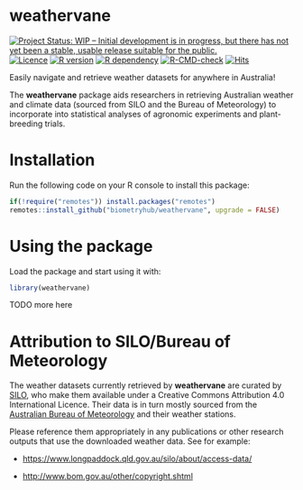 
<!-- README.md is generated from README.Rmd. Please edit that file -->

# weathervane

<!-- badges: start -->

[![Project Status: WIP – Initial development is in progress, but there
has not yet been a stable, usable release suitable for the
public.](https://www.repostatus.org/badges/latest/wip.svg)](https://www.repostatus.org/#wip)
[![Licence](https://img.shields.io/github/license/mashape/apistatus.svg)](http://choosealicense.com/licenses/mit/)
[![R
version](https://img.shields.io/badge/weathervane.R%20version-0.1.0-80b6ff.svg)](/weathervane.R)
[![R
dependency](https://img.shields.io/badge/R%3E%3D-3.5.0-80b6ff.svg)](https://cran.r-project.org/)
[![R-CMD-check](https://github.com/biometryhub/weathervane/workflows/R-CMD-check/badge.svg)](https://github.com/biometryhub/weathervane/actions)
[![Hits](https://hits.seeyoufarm.com/api/count/incr/badge.svg?url=https%3A%2F%2Fbiometryhub.github.io%2Fweathervane%2F&count_bg=%2379C83D&title_bg=%23555555&icon=&icon_color=%23E7E7E7&title=hits&edge_flat=false)](https://hits.seeyoufarm.com)
<!-- badges: end -->

Easily navigate and retrieve weather datasets for anywhere in Australia!

The **weathervane** package aids researchers in retrieving Australian
weather and climate data (sourced from SILO and the Bureau of
Meteorology) to incorporate into statistical analyses of agronomic
experiments and plant-breeding trials.

# Installation

Run the following code on your R console to install this package:

``` r
if(!require("remotes")) install.packages("remotes") 
remotes::install_github("biometryhub/weathervane", upgrade = FALSE)
```

# Using the package

Load the package and start using it with:

``` r
library(weathervane)
```

TODO more here

# Attribution to SILO/Bureau of Meteorology

The weather datasets currently retrieved by **weathervane** are curated
by [SILO](https://www.longpaddock.qld.gov.au/silo/), who make them
available under a Creative Commons Attribution 4.0 International
Licence. Their data is in turn mostly sourced from the [Australian
Bureau of Meteorology](http://www.bom.gov.au/) and their weather
stations.

Please reference them appropriately in any publications or other
research outputs that use the downloaded weather data. See for example:
- <https://www.longpaddock.qld.gov.au/silo/about/access-data/>

-   <http://www.bom.gov.au/other/copyright.shtml>
